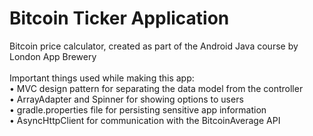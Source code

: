 # Bitcoin Ticker Application
Bitcoin price calculator, created as part of the Android Java course by London App Brewery
<br/>
<br/>
Important things used while making this app:<br/>
• MVC design pattern for separating the data model from the controller<br/>
• ArrayAdapter and Spinner for showing options to users<br/>
• gradle.properties file for persisting sensitive app information<br/>
• AsyncHttpClient for communication with the BitcoinAverage API
